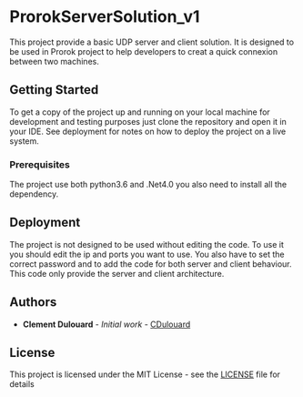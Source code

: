 # ProrokServerSolution_v1

This project provide a basic UDP server and client solution. It is designed to be used in Prorok project to help developers to creat a quick connexion between two machines.

## Getting Started

To get a copy of the project up and running on your local machine for development and testing purposes just clone the repository and open it in your IDE.
See deployment for notes on how to deploy the project on a live system.

### Prerequisites

The project use both python3.6 and .Net4.0 you also need to install all the dependency.


## Deployment

The project is not designed to be used without editing the code. To use it you should edit the ip and ports you want to use. You also have to set the correct password and to add the code for both server and client behaviour. This code only provide the server and client architecture.  

## Authors

* **Clement Dulouard** - *Initial work* - [CDulouard](https://github.com/CDulouard)

## License

This project is licensed under the MIT License - see the [LICENSE](https://github.com/CDulouard/ProrokServerSolution_v1/blob/master/LICENSE) file for details


